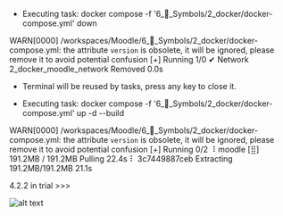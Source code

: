  *  Executing task: docker compose -f '6_🔣_Symbols/2_docker/docker-compose.yml' down 

WARN[0000] /workspaces/Moodle/6_🔣_Symbols/2_docker/docker-compose.yml: the attribute `version` is obsolete, it will be ignored, please remove it to avoid potential confusion 
[+] Running 1/0
 ✔ Network 2_docker_moodle_network  Removed                                                           0.0s 
 *  Terminal will be reused by tasks, press any key to close it. 

 *  Executing task: docker compose -f '6_🔣_Symbols/2_docker/docker-compose.yml' up -d --build 

WARN[0000] /workspaces/Moodle/6_🔣_Symbols/2_docker/docker-compose.yml: the attribute `version` is obsolete, it will be ignored, please remove it to avoid potential confusion 
[+] Running 0/2
 ⠸ moodle [⣿] 191.2MB / 191.2MB Pulling                                                              22.4s 
   ⠇ 3c7449887ceb Extracting  191.2MB/191.2MB                                                        21.1s 


4.2.2 in trial >>>

![alt text](image.png)